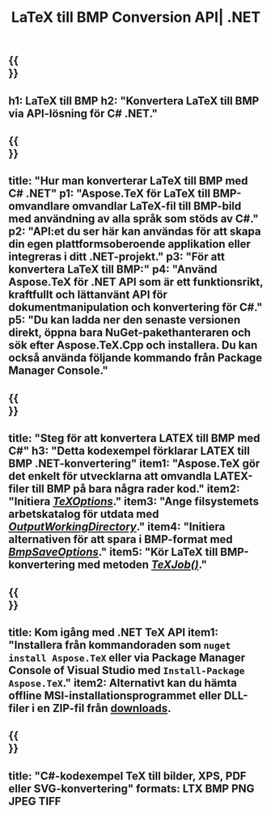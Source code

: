 ﻿---
translation: true
template: /_templates/_conversion-child-net.md
title: LaTeX till BMP Conversion API| .NET
description: LaTeX till BMP konvertering funktionalitet. Integrera detta lokala .NET-bibliotek i ditt projekt eller använd plattformsoberoende applikationer för att konvertera LaTeX till BMP.
keywords: latex till bmp api net, latex2bmp integrera c#
url: /net/conversion/latex-to-bmp/
family: tex
platformtag: net
feature: conversion
informat: LATEX
outformat: BMP
otherformats: PNG JPEG TIFF PDF SVG XPS
---

{{<section banner>}}
---
h1: LaTeX till BMP
h2: "Konvertera LaTeX till BMP via API-lösning för C# .NET."
---

{{<section overview>}}
---
title: "Hur man konverterar LaTeX till BMP med C# .NET"
p1: "Aspose.TeX för LaTeX till BMP-omvandlare omvandlar LaTeX-fil till BMP-bild med användning av alla språk som stöds av C#."
p2: "API:et du ser här kan användas för att skapa din egen plattformsoberoende applikation eller integreras i ditt .NET-projekt."
p3: "För att konvertera LaTeX till BMP:"
p4: "Använd Aspose.TeX för .NET API som är ett funktionsrikt, kraftfullt och lättanvänt API för dokumentmanipulation och konvertering för C#."
p5: "Du kan ladda ner den senaste versionen direkt, öppna bara NuGet-pakethanteraren och sök efter Aspose.TeX.Cpp och installera. Du kan också använda följande kommando från Package Manager Console."
---

{{<section feature1>}}
---
title: "Steg för att konvertera LATEX till BMP med C#"
h3: "Detta kodexempel förklarar LATEX till BMP .NET-konvertering"
item1: "Aspose.TeX gör det enkelt för utvecklarna att omvandla LATEX-filer till BMP på bara några rader kod."
item2: "Initiera [*TeXOptions*](https://reference.aspose.com/tex/net/aspose.tex/texoptions/)."
item3: "Ange filsystemets arbetskatalog för utdata med [*OutputWorkingDirectory*](https://reference.aspose.com/tex/net/aspose.tex/texoptions/outputworkingdirectory/)."
item4: "Initiera alternativen för att spara i BMP-format med [*BmpSaveOptions*](https://reference.aspose.com/tex/net/aspose.tex.presentation.image/bmpsaveoptions/)."
item5: "Kör LaTeX till BMP-konvertering med metoden [*TeXJob()*](https://reference.aspose.com/tex/net/aspose.tex/texjob/)."
---

{{<section feature2>}}
---
title: Kom igång med .NET TeX API
item1: "Installera från kommandoraden som ```nuget install Aspose.TeX``` eller via Package Manager Console of Visual Studio med ```Install-Package Aspose.TeX```."
item2: Alternativt kan du hämta offline MSI-installationsprogrammet eller DLL-filer i en ZIP-fil från [downloads](https://releases.aspose.com/tex/net).
---

{{<section widget>}}
---
title: "C#-kodexempel TeX till bilder, XPS, PDF eller SVG-konvertering"
formats: LTX BMP PNG JPEG TIFF
---

